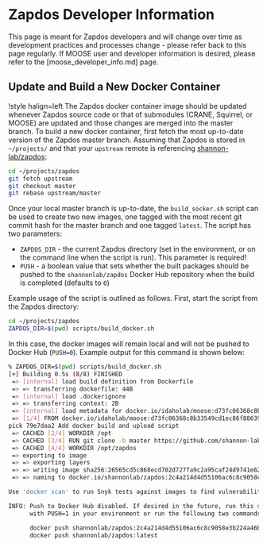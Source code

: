 # Zapdos Developer Information

This page is meant for Zapdos developers and will change over time as development practices and
processes change - please refer back to this page regularly. If MOOSE user and developer information
is desired, please refer to the [moose_developer_info.md] page.

## Update and Build a New Docker Container

!style halign=left
The Zapdos docker container image should be updated whenever Zapdos source code or that of submodules
(CRANE, Squirrel, or MOOSE) are updated and those changes are merged into the master branch. To build
a new docker container, first fetch the most up-to-date version of the Zapdos master branch. Assuming
that Zapdos is stored in `~/projects/` and that your `upstream` remote is referencing
[shannon-lab/zapdos](https://github.com/shannon-lab/zapdos.git):

```bash
cd ~/projects/zapdos
git fetch upstream
git checkout master
git rebase upstream/master
```

Once your local master branch is up-to-date, the `build_socker.sh` script can be used to create two
new images, one tagged with the most recent git commit hash for the master branch and one tagged
`latest`. The script has two parameters:

- `ZAPDOS_DIR` - the current Zapdos directory (set in the environment, or on the command line when
  the script is run). This parameter is required!
- `PUSH` - a boolean value that sets whether the built packages should be pushed to the `shannonlab/zapdos`
  Docker Hub repository when the build is completed (defaults to `0`)

Example usage of the script is outlined as follows. First, start the script from the Zapdos directory:

```bash
cd ~/projects/zapdos
ZAPDOS_DIR=$(pwd) scripts/build_docker.sh
```

In this case, the docker images will remain local and will not be pushed to Docker Hub (`PUSH=0`).
Example output for this command is shown below:

```bash
% ZAPDOS_DIR=$(pwd) scripts/build_docker.sh
[+] Building 0.5s (8/8) FINISHED
 => [internal] load build definition from Dockerfile                                                                                                     0.0s
 => => transferring dockerfile: 44B                                                                                                                      0.0s
 => [internal] load .dockerignore                                                                                                                        0.0s
 => => transferring context: 2B                                                                                                                          0.0s
 => [internal] load metadata for docker.io/idaholab/moose:d73fc06368c8b33549cd1ec86f8863920789a878                                                       0.4s
 => [1/4] FROM docker.io/idaholab/moose:d73fc06368c8b33549cd1ec86f8863920789a878@sha256:89d12bcc14b06e71d5f0e267412b718dfe1d63c984b2bb67dcc1b76f0f995cc  0.0s
pick 79e7daa2 Add docker build and upload script
 => CACHED [2/4] WORKDIR /opt                                                                                                                            0.0s
 => CACHED [3/4] RUN git clone -b master https://github.com/shannon-lab/zapdos.git ; cd zapdos ; git submodule update --init crane squirrel ; make -j $  0.0s
 => CACHED [4/4] WORKDIR /opt/zapdos                                                                                                                     0.0s
 => exporting to image                                                                                                                                   0.0s
 => => exporting layers                                                                                                                                  0.0s
 => => writing image sha256:26565cd5c868ecd702d727fa9c2a95caf24d9741e629d1cc3f39261b9b592570                                                             0.0s
 => => naming to docker.io/shannonlab/zapdos:2c4a214d4d55106ac6c8c9058e3b224a46ba416d                                                                    0.0s

Use 'docker scan' to run Snyk tests against images to find vulnerabilities and learn how to fix them

INFO: Push to Docker Hub disabled. If desired in the future, run this script
      with PUSH=1 in your environment or run the following two commands:

      docker push shannonlab/zapdos:2c4a214d4d55106ac6c8c9058e3b224a46ba416d
      docker push shannonlab/zapdos:latest
```
